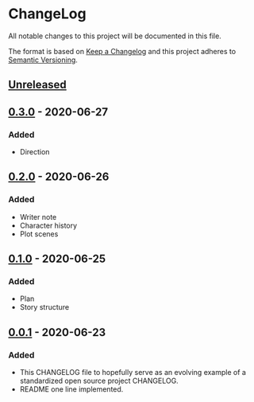 # ChangeLog
All notable changes to this project will be documented in this file.

The format is based on [Keep a Changelog](http://keepachangelog.com/en/1.0.0/)
and this project adheres to [Semantic Versioning](http://semver.org/spec/v2.0.0.html).

## [Unreleased]

## [0.3.0] - 2020-06-27
### Added
- Direction

## [0.2.0] - 2020-06-26
### Added
- Writer note
- Character history
- Plot scenes

## [0.1.0] - 2020-06-25
### Added
- Plan
- Story structure

## [0.0.1] - 2020-06-23
### Added
- This CHANGELOG file to hopefully serve as an evolving example of a standardized open source project CHANGELOG.
- README one line implemented.

[Unreleased]: https://github.com/My-Novel-Management/mcon127-novel/compare/v0.3.0...HEAD
[0.3.0]: https://github.com/My-Novel-Management/mcon127-novel/releases/v0.3.0
[0.2.0]: https://github.com/My-Novel-Management/mcon127-novel/releases/v0.2.0
[0.1.0]: https://github.com/My-Novel-Management/mcon127-novel/releases/v0.1.0
[0.0.1]: https://github.com/My-Novel-Management/mcon127-novel/releases/v0.0.1
